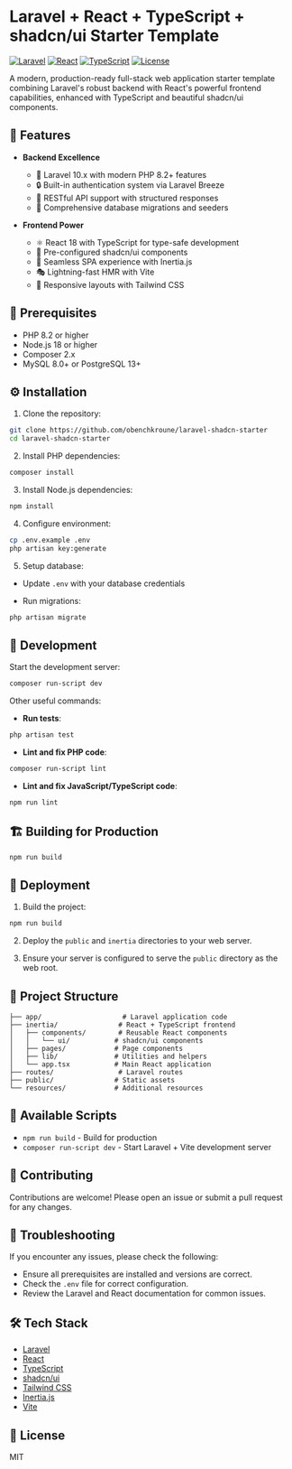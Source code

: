 # Laravel + React + TypeScript + shadcn/ui Starter Template

[![Laravel](https://img.shields.io/badge/Laravel-11.x-FF2D20?logo=laravel)](https://laravel.com)
[![React](https://img.shields.io/badge/React-18.x-61DAFB?logo=react)](https://reactjs.org)
[![TypeScript](https://img.shields.io/badge/TypeScript-5.x-3178C6?logo=typescript)](https://www.typescriptlang.org)
[![License](https://img.shields.io/badge/License-MIT-blue.svg)](LICENSE)

A modern, production-ready full-stack web application starter template combining Laravel's robust backend with React's powerful frontend capabilities, enhanced with TypeScript and beautiful shadcn/ui components.

## 🌟 Features

- **Backend Excellence**

  - 🎯 Laravel 10.x with modern PHP 8.2+ features
  - 🔒 Built-in authentication system via Laravel Breeze
  - 🚀 RESTful API support with structured responses
  - 📝 Comprehensive database migrations and seeders

- **Frontend Power**
  - ⚛️ React 18 with TypeScript for type-safe development
  - 🎨 Pre-configured shadcn/ui components
  - 🔄 Seamless SPA experience with Inertia.js
  - 🎭 Lightning-fast HMR with Vite
  - 🎯 Responsive layouts with Tailwind CSS

## 🚀 Prerequisites

- PHP 8.2 or higher
- Node.js 18 or higher
- Composer 2.x
- MySQL 8.0+ or PostgreSQL 13+

## ⚙️ Installation

1. Clone the repository:

```sh
git clone https://github.com/obenchkroune/laravel-shadcn-starter
cd laravel-shadcn-starter
```

2. Install PHP dependencies:

```sh
composer install
```

3. Install Node.js dependencies:

```sh
npm install
```

4. Configure environment:

```sh
cp .env.example .env
php artisan key:generate
```

5. Setup database:

- Update `.env` with your database credentials

- Run migrations:

```sh
php artisan migrate
```

## 🔧 Development

Start the development server:

```sh
composer run-script dev
```

Other useful commands:

- **Run tests**:

```sh
php artisan test
```

- **Lint and fix PHP code**:

```sh
composer run-script lint
```

- **Lint and fix JavaScript/TypeScript code**:

```sh
npm run lint
```

## 🏗️ Building for Production

```sh
npm run build
```

## 🚀 Deployment

1. Build the project:

```sh
npm run build
```

2. Deploy the `public` and `inertia` directories to your web server.

3. Ensure your server is configured to serve the `public` directory as the web root.

## 📂 Project Structure

```
├── app/                    # Laravel application code
├── inertia/               # React + TypeScript frontend
│   ├── components/        # Reusable React components
│   │   └── ui/           # shadcn/ui components
│   ├── pages/            # Page components
│   ├── lib/              # Utilities and helpers
│   └── app.tsx           # Main React application
├── routes/                # Laravel routes
├── public/               # Static assets
└── resources/            # Additional resources
```

## 📜 Available Scripts

- `npm run build` - Build for production
- `composer run-script dev` - Start Laravel + Vite development server

## 🤝 Contributing

Contributions are welcome! Please open an issue or submit a pull request for any changes.

## 🐛 Troubleshooting

If you encounter any issues, please check the following:

- Ensure all prerequisites are installed and versions are correct.
- Check the `.env` file for correct configuration.
- Review the Laravel and React documentation for common issues.

## 🛠️ Tech Stack

- [Laravel](https://laravel.com/)
- [React](https://reactjs.org/)
- [TypeScript](https://www.typescriptlang.org/)
- [shadcn/ui](https://ui.shadcn.com/)
- [Tailwind CSS](https://tailwindcss.com/)
- [Inertia.js](https://inertiajs.com/)
- [Vite](https://vitejs.dev/)

## 📄 License

MIT
